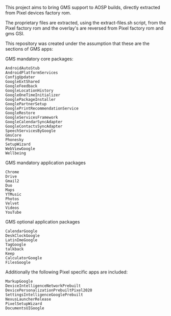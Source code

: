 This project aims to bring GMS support to AOSP builds, directly extracted from Pixel devices factory rom.

The proprietary files are extracted, using the extract-files.sh script, from the Pixel factory rom and the overlay's are reversed from Pixel factory rom and gms GSI.

This repository was created under the assumption that these are the sections of GMS apps:


GMS mandatory core packages:
```
AndroidAutoStub
AndroidPlatformServices
ConfigUpdater
GoogleExtShared
GoogleFeedback
GoogleLocationHistory
GoogleOneTimeInitializer
GooglePackageInstaller
GooglePartnerSetup
GooglePrintRecommendationService
GoogleRestore
GoogleServicesFramework
GoogleCalendarSyncAdapter
GoogleContactsSyncAdapter
SpeechServicesByGoogle
GmsCore
Phonesky
SetupWizard
WebViewGoogle
Wellbeing
```

GMS mandatory application packages
```
Chrome
Drive
Gmail2
Duo
Maps
YTMusic
Photos
Velvet
Videos
YouTube
```

GMS optional application packages
```
CalendarGoogle
DeskClockGoogle
LatinImeGoogle
TagGoogle
talkback
Keep
CalculatorGoogle
FilesGoogle
```

Additionally the following Pixel specific apps are included:
```
MarkupGoogle
DeviceIntelligenceNetworkPrebuilt
DevicePersonalizationPrebuiltPixel2020
SettingsIntelligenceGooglePrebuilt
NexusLauncherRelease
PixelSetupWizard
DocumentsUIGoogle
```
